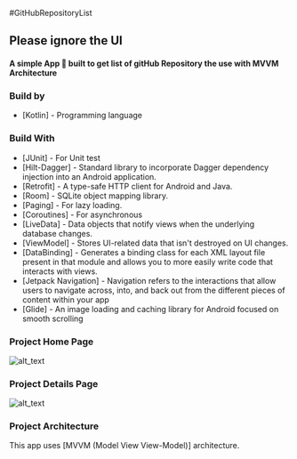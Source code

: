 #GitHubRepositoryList
## Please ignore the UI
#### A simple  App 📱 built to get list of gitHub Repository the use with MVVM Architecture 
### Build by
- [Kotlin] - Programming language 

### Build With 
- [JUnit] - For Unit test
- [Hilt-Dagger] - Standard library to incorporate Dagger dependency injection into an Android application.
- [Retrofit] -  A type-safe HTTP client for Android and Java.
- [Room] - SQLite object mapping library.
- [Paging] - For lazy loading.
- [Coroutines] - For asynchronous
- [LiveData] - Data objects that notify views when the underlying database changes.
- [ViewModel] - Stores UI-related data that isn't destroyed on UI changes.
- [DataBinding] - Generates a binding class for each XML layout file present in that module and allows you to more easily write code that interacts with views.
- [Jetpack Navigation] - Navigation refers to the interactions that allow users to navigate across, into, and back out from the different pieces of content within your app
- [Glide] - An image loading and caching library for Android focused on smooth scrolling
### Project Home Page 
![alt_text](https://github.com/nirzonpop192/Bs23/tree/main/screen_short/home_page.png?raw=true)
### Project Details Page
![alt_text](https://github.com/nirzonpop192/Bs23/tree/main/screen_short/details_page.png?raw=true)
### Project Architecture 
This app uses [MVVM (Model View View-Model)] architecture.


